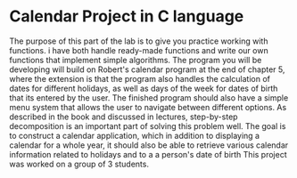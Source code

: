 # Calendar Project in C language
The purpose of this part of the lab is to give you practice working with functions. i have both handle ready-made functions and write our own functions that implement simple algorithms. The program you will be developing will build on Robert's 
calendar program at the end of chapter 5, where the extension is that the program also handles the calculation of dates for different holidays, as well as days of the week for dates of birth that its entered by the user. The finished program should also have a simple menu system that allows the user to navigate between different options. As described in the book and discussed in lectures, step-by-step decomposition is an important part of solving this problem well.
The goal is to construct a calendar application, which in addition to displaying a calendar for a whole year, it should also be able to retrieve various calendar information related to holidays and to a a person's date of birth
This project was worked on a group of 3 students. 

